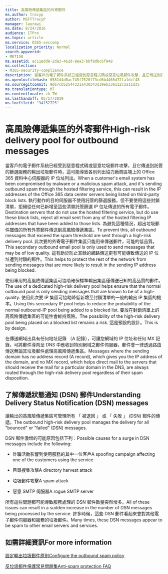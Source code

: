 ```yaml
---
title: 高風險傳遞集區的外寄郵件
ms.author: tracyp
author: MSFTTracyP
manager: laurawi
ms.date: 8/24/2016
audience: ITPro
ms.topic: article
ms.service: O365-seccomp
localization_priority: Normal
search.appverid:
- MET150
ms.assetid: ac11edd9-2da3-462d-8ea3-bbf9dbc6f948
ms.collection:
- M365-security-compliance
description: 當客戶的電子郵件系統已經受到惡意程式碼或惡意垃圾郵件攻擊，且它傳送到託管的篩選服務的輸出垃圾郵件時，這可能導致各別列出協力廠商區塊上的 Office 365 資料中心伺服器的 IP 位址列出。
ms.openlocfilehash: 0581d4d0ac745f7520f73cd6b4465d72fa1dcf48
ms.sourcegitcommit: 9d67cb52544321a430343d39eb336112c1a11d35
ms.translationtype: MT
ms.contentlocale: zh-TW
ms.lasthandoff: 05/17/2019
ms.locfileid: "34152725"
---
```

# <a name="high-risk-delivery-pool-for-outbound-messages"></a><span data-ttu-id="de6e2-103">高風險傳遞集區的外寄郵件</span><span class="sxs-lookup"><span data-stu-id="de6e2-103">High-risk delivery pool for outbound messages</span></span>

<span data-ttu-id="de6e2-104">當客戶的電子郵件系統已經受到惡意程式碼或惡意垃圾郵件攻擊，且它傳送到託管的篩選服務的輸出垃圾郵件時，這可能導致各別列出協力廠商區塊上的 Office 365 資料中心伺服器的 IP 位址列出。</span><span class="sxs-lookup"><span data-stu-id="de6e2-104">When a customer's email system has been compromised by malware or a malicious spam attack, and it's sending outbound spam through the hosted filtering service, this can result in the IP addresses of the Office 365 data center servers being listed on third-party block lists.</span></span> <span data-ttu-id="de6e2-105">執行動作的目的伺服器不使用託管的篩選服務，但不要使用這些封鎖清單，拒絕從任何已新增至這些清單託管篩選 IP 位址傳送的所有電子郵件。</span><span class="sxs-lookup"><span data-stu-id="de6e2-105">Destination servers that do not use the hosted filtering service, but do use these block lists, reject all email sent from any of the hosted filtering IP addresses that have been added to those lists.</span></span> <span data-ttu-id="de6e2-106">為避免這種情況，超出垃圾郵件閾值的所有外寄郵件傳送到高風險傳遞集區。</span><span class="sxs-lookup"><span data-stu-id="de6e2-106">To prevent this, all outbound messages that exceed the spam threshold are sent through a high-risk delivery pool.</span></span> <span data-ttu-id="de6e2-107">此次要的外寄電子郵件集區只能用來傳送郵件，可能的低品質。</span><span class="sxs-lookup"><span data-stu-id="de6e2-107">This secondary outbound email pool is only used to send messages that may be of low quality.</span></span> <span data-ttu-id="de6e2-108">這有助於防止其餘的網路傳送更有可能導致傳送的 IP 位址遭到封鎖的郵件。</span><span class="sxs-lookup"><span data-stu-id="de6e2-108">This helps to protect the rest of the network from sending messages that are more likely to result in the sending IP address being blocked.</span></span>
  
<span data-ttu-id="de6e2-109">使用專用的高風險傳遞集區可協助確保標準輸出集區僅傳送已知的高品質的郵件。</span><span class="sxs-lookup"><span data-stu-id="de6e2-109">The use of a dedicated high-risk delivery pool helps ensure that the normal outbound pool is only sending messages that are known to be of a high-quality.</span></span> <span data-ttu-id="de6e2-110">使用此次要 IP 集區可協助降低新增至封鎖清單的一般的輸出 IP 集區的機率。</span><span class="sxs-lookup"><span data-stu-id="de6e2-110">Using this secondary IP pool helps to reduce the probability of the normal outbound-IP pool being added to a blocked list.</span></span> <span data-ttu-id="de6e2-111">要放在封鎖清單上的高風險傳遞集區的可能性會維持風險。</span><span class="sxs-lookup"><span data-stu-id="de6e2-111">The possibility of the high-risk delivery pool being placed on a blocked list remains a risk.</span></span> <span data-ttu-id="de6e2-112">這是預設的設計。</span><span class="sxs-lookup"><span data-stu-id="de6e2-112">This is by design.</span></span>
  
<span data-ttu-id="de6e2-113">在傳送網域出具有任何地址記錄 （A 記錄），可讓您網域的 IP 位址和任何 MX 記錄，可將郵件導向至 DNS 中應收到特別網域之郵件伺服器，郵件會一律透過路由傳送無論其垃圾郵件處理高風險傳遞集區。</span><span class="sxs-lookup"><span data-stu-id="de6e2-113">Messages where the sending domain has no address record (A record), which gives you the IP address of the domain, and no MX record, which helps direct mail to the servers that should receive the mail for a particular domain in the DNS, are always routed through the high-risk delivery pool regardless of their spam disposition.</span></span>
  
## <a name="understanding-delivery-status-notification-dsn-messages"></a><span data-ttu-id="de6e2-114">了解傳遞狀態通知 (DSN) 郵件</span><span class="sxs-lookup"><span data-stu-id="de6e2-114">Understanding Delivery Status Notification (DSN) messages</span></span>

<span data-ttu-id="de6e2-115">讓輸出的高風險傳遞集區可管理所有 「 被退回 」 或 「 失敗 」 (DSN) 郵件的傳遞。</span><span class="sxs-lookup"><span data-stu-id="de6e2-115">The outbound high-risk delivery pool manages the delivery for all "bounced" or "failed" (DSN) messages.</span></span>
  
<span data-ttu-id="de6e2-116">DSN 郵件激增的可能原因包括下列：</span><span class="sxs-lookup"><span data-stu-id="de6e2-116">Possible causes for a surge in DSN messages include the following:</span></span>
  
- <span data-ttu-id="de6e2-117">詐騙活動影響到使用服務的其中一位客戶</span><span class="sxs-lookup"><span data-stu-id="de6e2-117">A spoofing campaign affecting one of the customers using the service</span></span>
    
- <span data-ttu-id="de6e2-118">目錄搜集攻擊</span><span class="sxs-lookup"><span data-stu-id="de6e2-118">A directory harvest attack</span></span>
    
- <span data-ttu-id="de6e2-119">垃圾郵件攻擊</span><span class="sxs-lookup"><span data-stu-id="de6e2-119">A spam attack</span></span>
    
- <span data-ttu-id="de6e2-120">惡意 SMTP 伺服器</span><span class="sxs-lookup"><span data-stu-id="de6e2-120">A rogue SMTP server</span></span>
    
<span data-ttu-id="de6e2-121">所有這些問題都可能導致服務處理的 DSN 郵件數量突然增多。</span><span class="sxs-lookup"><span data-stu-id="de6e2-121">All of these issues can result in a sudden increase in the number of DSN messages being processed by the service.</span></span> <span data-ttu-id="de6e2-122">許多時候，這些 DSN 郵件看起來會對其他電子郵件伺服器和服務的垃圾郵件。</span><span class="sxs-lookup"><span data-stu-id="de6e2-122">Many times, these DSN messages appear to be spam to other email servers and services.</span></span>
  
## <a name="for-more-information"></a><span data-ttu-id="de6e2-123">如需詳細資訊</span><span class="sxs-lookup"><span data-stu-id="de6e2-123">For more information</span></span>

[<span data-ttu-id="de6e2-124">設定輸出垃圾郵件原則</span><span class="sxs-lookup"><span data-stu-id="de6e2-124">Configure the outbound spam policy</span></span>](configure-the-outbound-spam-policy.md)
  
[<span data-ttu-id="de6e2-125">反垃圾郵件保護常見問題集</span><span class="sxs-lookup"><span data-stu-id="de6e2-125">Anti-spam protection FAQ</span></span>](anti-spam-protection-faq.md)
  

